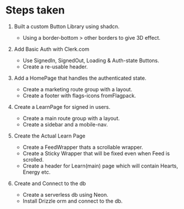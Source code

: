# Steps taken

1. Built a custom Button Library using shadcn.

   - Using a border-bottom > other borders to give 3D effect.

2. Add Basic Auth with Clerk.com

   - Use SignedIn, SignedOut, Loading & Auth-state Buttons.
   - Create a re-usable header.

3. Add a HomePage that handles the authenticated state.

   - Create a marketing route group with a layout.
   - Create a footer with flags-icons fromFlagpack.

4. Create a LearnPage for signed in users.

   - Create a main route group with a layout.
   - Create a sidebar and a mobile-nav.

5. Create the Actual Learn Page

   - Create a FeedWrapper thats a scrollable wrapper.
   - Create a Sticky Wrapper that will be fixed even when Feed is scrolled.
   - Create a header for Learn(main) page which will contain Hearts, Energy etc.

6. Create and Connect to the db
   - Create a serverless db using Neon.
   - Install Drizzle orm and connect to the db.
